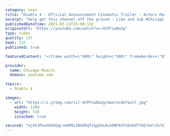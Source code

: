 ```yaml
---
category: news
title: "Diablo 4 - Official Announcement Cinematic Trailer - Actors React"
excerpt: "Help get this channel off the ground - Like and Sub #Chicago #Blind #React."
publishedDateTime: 2021-03-11T15:00:13Z
originalUrl: "https://youtube.com/watch?v=-HCPFiw0a2g"
type: video
quality: 137
heat: 137
published: true

featuredContent: "<iframe width=\"800\" height=\"500\" frameborder=\"0\" src=\"https://www.youtube.com/embed/-HCPFiw0a2g\" allow=\"accelerometer; autoplay; encrypted-media; gyroscope; picture-in-picture\" allowfullscreen></iframe>"

provider:
  name: Chicago Reacts
  domain: youtube.com

topics:
  - Diablo 4

images:
  - url: "https://i.ytimg.com/vi/-HCPFiw0a2g/maxresdefault.jpg"
    width: 1280
    height: 720
    isCached: true

secured: "ejX53PeuVd4XQqL+e6M9iZNSkRqTJqgSbcAvnONFkVYvDzbdTYGErUxt1krh13TN6rJeIxKcPbQEuumjA5QUOlQ1dXp3PwMXXvWAcuLImelJj/C/tjoavtsneTW/jHnkNJ0pCb9pcmSzAkt+R97R3SEgj2MsX511fyaDpAyRhioTvX87ABT0Rrw5xhrcL4ZYJstpJDJg8oVvmC6CBg27NPM1NjFjt8utw0wr6Iozlw0RJREDw6Igl7HhEA4/Q0qS4ClLkMtRSl1FwBPP8ttOQwVv7tISB3hG539ivbU2t8GNGogbPRE3ufiI2pUEzFafSiBLMGVM/ZPrwzeCSw15kBsTcUYmgI31zS2OQkTMHDMX5gxmvakVwLHHANdIItTgaJ2ljAcDwTLSQCks0nOkxrju1oxrsASmfw6bczfRGvRBa+JxupmrokDw7jC+n1Ym;Lk9TuqyovX7wjeWRytmgqQ=="
---
```


